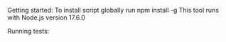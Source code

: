 Getting started:
To install script globally run npm install -g
This tool runs with Node.js version 17.6.0


Running tests:


